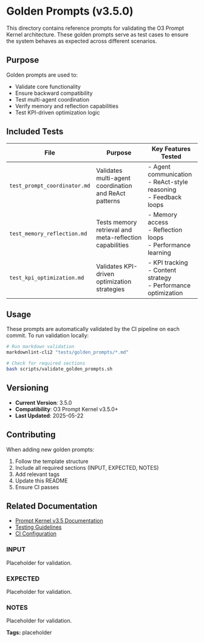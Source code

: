 # Golden Prompts (v3.5.0)

This directory contains reference prompts for validating the O3 Prompt Kernel architecture. These golden prompts serve as test cases to ensure the system behaves as expected across different scenarios.

## Purpose

Golden prompts are used to:
- Validate core functionality
- Ensure backward compatibility
- Test multi-agent coordination
- Verify memory and reflection capabilities
- Test KPI-driven optimization logic

## Included Tests

| File | Purpose | Key Features Tested |
|------|---------|-------------------|
| `test_prompt_coordinator.md` | Validates multi-agent coordination and ReAct patterns | - Agent communication<br>- ReAct-style reasoning<br>- Feedback loops |
| `test_memory_reflection.md`  | Tests memory retrieval and meta-reflection capabilities | - Memory access<br>- Reflection loops<br>- Performance learning |
| `test_kpi_optimization.md`   | Validates KPI-driven optimization strategies | - KPI tracking<br>- Content strategy<br>- Performance optimization |

## Usage

These prompts are automatically validated by the CI pipeline on each commit. To run validation locally:

```bash
# Run markdown validation
markdownlint-cli2 "tests/golden_prompts/*.md"

# Check for required sections
bash scripts/validate_golden_prompts.sh
```

## Versioning

- **Current Version**: 3.5.0
- **Compatibility**: O3 Prompt Kernel v3.5.0+
- **Last Updated**: 2025-05-22

## Contributing

When adding new golden prompts:
1. Follow the template structure
2. Include all required sections (INPUT, EXPECTED, NOTES)
3. Add relevant tags
4. Update this README
5. Ensure CI passes

## Related Documentation

- [Prompt Kernel v3.5 Documentation](./../../docs/prompt/prompt_kernel_v3.5.md)
- [Testing Guidelines](../../docs/contribution_guide.md)
- [CI Configuration](./../../.github/workflows/validate_repo.yml)

### INPUT

Placeholder for validation.

### EXPECTED

Placeholder for validation.

### NOTES

Placeholder for validation.

**Tags:** placeholder
